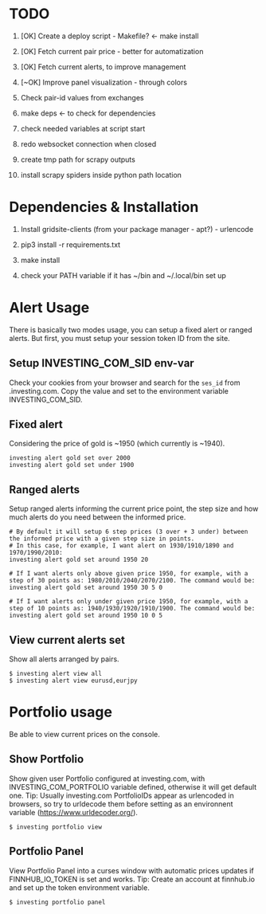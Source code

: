 
# TODO

1) [OK] Create a deploy script - Makefile? <- make install

2) [OK] Fetch current pair price - better for automatization

3) [OK] Fetch current alerts, to improve management

4) [~OK] Improve panel visualization - through colors

5) Check pair-id values from exchanges

6) make deps <- to check for dependencies

7) check needed variables at script start

8) redo websocket connection when closed

9) create tmp path for scrapy outputs

10) install scrapy spiders inside python path location


# Dependencies & Installation

1) Install gridsite-clients (from your package manager - apt?) - urlencode

2) pip3 install -r requirements.txt

3) make install

4) check your PATH variable if it has ~/bin and ~/.local/bin set up

# Alert Usage

There is basically two modes usage, you can setup a fixed alert or ranged alerts. But first, you
must setup your session token ID from the site. 

## Setup INVESTING_COM_SID env-var

Check your cookies from your browser and search for the `ses_id` from .investing.com. Copy the value
and set to the environment variable INVESTING_COM_SID.

## Fixed alert

Considering the price of gold is ~1950 (which currently is ~1940).

```
investing alert gold set over 2000
investing alert gold set under 1900
```

## Ranged alerts

Setup ranged alerts informing the current price point, the step size and how much alerts do you need between the informed price.

```
# By default it will setup 6 step prices (3 over + 3 under) between the informed price with a given step size in points.
# In this case, for example, I want alert on 1930/1910/1890 and 1970/1990/2010:
investing alert gold set around 1950 20

# If I want alerts only above given price 1950, for example, with a step of 30 points as: 1980/2010/2040/2070/2100. The command would be:
investing alert gold set around 1950 30 5 0

# If I want alerts only under given price 1950, for example, with a step of 10 points as: 1940/1930/1920/1910/1900. The command would be:
investing alert gold set around 1950 10 0 5
```

## View current alerts set

Show all alerts arranged by pairs.

```
$ investing alert view all
$ investing alert view eurusd,eurjpy
```

# Portfolio usage

Be able to view current prices on the console.

## Show Portfolio

Show given user Portfolio configured at investing.com, with INVESTING_COM_PORTFOLIO variable defined, otherwise it will get default one.
Tip: Usually investing.com PortfolioIDs appear as urlencoded in browsers, so try to urldecode them before setting as an environnent
variable (https://www.urldecoder.org/).

```
$ investing portfolio view
```

## Portfolio Panel

View Portfolio Panel into a curses window with automatic prices updates if FINNHUB_IO_TOKEN is set and works.
Tip: Create an account at finnhub.io and set up the token environment variable.


```
$ investing portfolio panel
```


